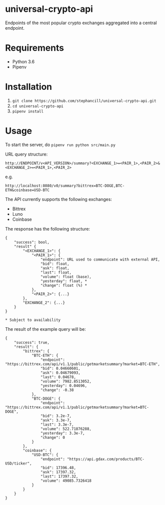# universal-crypto-api
Endpoints of the most popular crypto exchanges aggregated into a central endpoint.

# Requirements
* Python 3.6
* Pipenv

# Installation
1. `git clone https://github.com/stephancill/universal-crypto-api.git`
2. `cd universal-crypto-api`
3. `pipenv install`

# Usage
To start the server, do `pipenv run python src/main.py`

URL query structure: 

`http://ENDPOINT/v<API_VERSION>/summary?<EXCHANGE_1>=<PAIR_1>,<PAIR_2>&<EXCHANGE_2>=<PAIR_1>,<PAIR_2>`

e.g.

`http://localhost:8080/v0/summary?bittrex=BTC-DOGE,BTC-ETH&coinbase=USD-BTC`

The API currently supports the following exchanges:
* Bittrex
* Luno
* Coinbase

The response has the following structure:
```
{
    "success": bool,
    "result" {
        "<EXCHANGE_1>": {
            "<PAIR_1>": {
                "endpoint": URL used to communicate with external API,
                "bid": float,
                "ask": float,
                "last": float,
                "volume": float (base),
                "yesterday": float, *
                "change": float (%) *
            },
            "<PAIR_2>": {...}
        },
        "EXCHANGE_2": {...}
    }
}

* Subject to availability
```

The result of the example query will be:

```
{
    "success": true,
    "result": {
        "bittrex": {
            "BTC-ETH": {
                "endpoint": "https://bittrex.com/api/v1.1/public/getmarketsummary?market=BTC-ETH",
                "bid": 0.04660601,
                "ask": 0.04679093,
                "last": 0.04678,
                "volume": 7982.8513052,
                "yesterday": 0.04696,
                "change": -0.38
            },
            "BTC-DOGE": {
                "endpoint": "https://bittrex.com/api/v1.1/public/getmarketsummary?market=BTC-DOGE",
                "bid": 3.2e-7,
                "ask": 3.3e-7,
                "last": 3.3e-7,
                "volume": 522.71876288,
                "yesterday": 3.3e-7,
                "change": 0
            }
        },
        "coinbase": {
            "USD-BTC": {
                "endpoint": "https://api.gdax.com/products/BTC-USD/ticker",
                "bid": 17396.48,
                "ask": 17397.32,
                "last": 17397.32,
                "volume": 49085.7326418
            }
        }
    }
}
```
